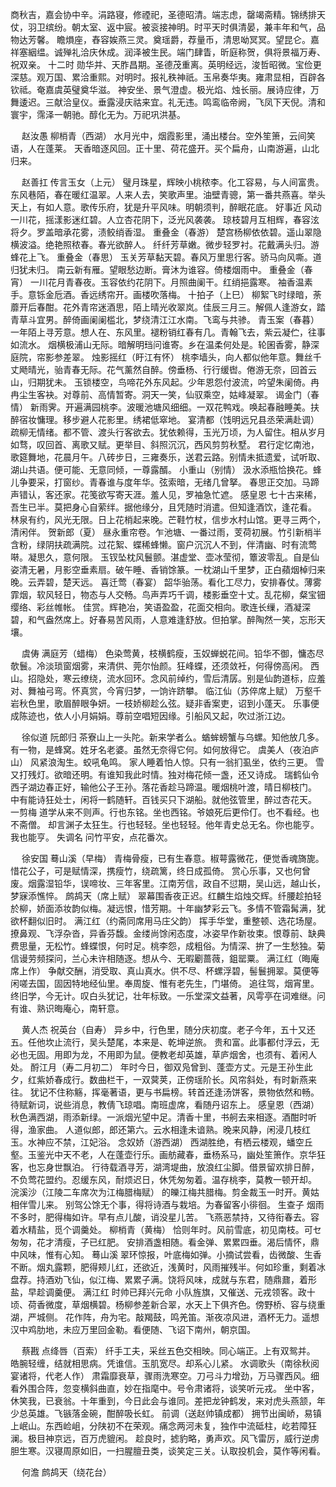 <!-- { "loadSidebar": true } -->
商秋吉，嘉会协中辛。涓路寝，修禋祀，圣德昭清。端志虑，罄竭斋精。锦绣排天仗，羽卫缤纷。朝太室、返中宸。被衮接神明。时平天时俱清晏，兼丰年和气，品物达芳馨。 
瞻熉座，舂容娭燕三灵。奠瑶爵，荐量币，清思呦冥冥。望昆仑。嘉祥塞絪缊。诚殚礼洽庆休成。润泽被生民。端门肆眚，昕庭称贺，俱将景福万寿、祝双亲。 
十二时
勋华并、天胙昌期。圣德茂重离。英明经远，浚哲昭微。宝俭更深慈。观万国、累洽重熙。对明时。报礼秩神祇。玉帛奏华夷。雍肃显相，百辟各钦祗。奄嘉虞英璧奠华滋。 
神安坐、景气澄虚。极光焰、烛长丽。展诗应律，万舞逶迟。三献洽皇仪。垂露浸庆祜来宜。礼无违。鸣鸾临帝阙，飞凤下天倪。清和寰宇，霈泽一朝驰。醇化无为。万祀巩洪基。 

　
赵汝愚
柳梢青（西湖）
水月光中，烟霞影里，涌出楼台。空外笙箫，云间笑语，人在蓬莱。 
天香暗逐风回。正十里、荷花盛开。买个扁舟，山南游遍，山北归来。 

　
赵善扛
传言玉女（上元）
璧月珠星，辉映小桃秾李。化工容易，与人间富贵。东风巷陌，春在暖红温翠。人来人去，笑歌声里。油壁青骢，第一番共燕喜。举头天上，有如人意。歌传乐府，犹是升平风味。明朝须判，醉眠花底。 
好事近
风动一川花，摇漾影迷红碧。人立杏花阴下，泛光风袭袭。 
琼枝碧月互相辉，春容泫将夕。罗盖暗承花雾，渍鲛绡香湿。 
重叠金（春游）
楚宫杨柳依依碧。遥山翠隐横波溢。绝艳照秾春。春光欲醉人。 
纤纤芳草嫩。微步轻罗衬。花戴满头归。游蜂花上飞。 
重叠金（春思）
玉关芳草黏天碧。春风万里思行客。骄马向风嘶。道归犹未归。 
南云新有雁。望眼愁边断。膏沐为谁容。倚楼烟雨中。 
重叠金（春宵）
一川花月青春夜。玉容依约花阴下。月照曲阑干。红绡挹露寒。 
袖香温素手。意铄金卮酒。香远绣帘开。画楼吹落梅。 
十拍子（上巳）
柳絮飞时绿暗，荼蘼开后春酣。花外青帘迷酒思，陌上晴光收翠岚。佳辰三月三。解佩人逢游女，踏青草斗宜男。醉倚画阑阑槛北，梦绕清江江水南。飞鸾与共骖。 
青玉案（春暮）
一年陌上寻芳意。想人在、东风里。褪粉销红春有几。青翰飞去，紫云凝伫，往事如流水。 
烟横极浦山无际。暗解明珰问谁寄。乡在温柔何处是。轮囷香雾，静深庭院，帘影参差翠。 
烛影摇红（盱江有怀）
桃李墙头，向人都似他年意。舞丝千丈飏晴光，骀青春无际。花气薰然自醉。傍垂杨、行行缓辔。倦游无奈，回首云山，归期犹未。 
玉锁楼空，鸟啼花外东风起。少年恩怨付波流，吟望朱阑倚。冉冉尘生客袂。对尊前、高情暂寄。洞天一笑，仙驭乘空，姑峰凝翠。 
谒金门（春情）
新雨霁。开遍满园桃李。波暖池塘风细细。一双花鸭戏。唤起春融睡美。扶醉宿妆慵理。移步避人花影里。绣裙低窣地。 
宴清都（饯明远兄县丞荣满赴调）
疏柳无情绪。都不管、渡头行客欲去。犹依赖得，玉光万顷，为人留住。相从岁月如骛，叹回首、离歌又赋。更举目、斜照沉沉，西风剪剪秋墅。 
君行定忆南池，歌筵舞地，花晨月午。八砖步日，三雍奏乐，送君云路。别情未抵遗爱，试听取、湖山共语。便可能、无意同倾，一尊露醑。 
小重山（别情）
汲水添瓶恰换花。蜂儿争要采，打窗纱。青春谁与度年华。弦索暗，无绪几曾拏。 
春思正交加。马蹄声错认，客还家。花笺欲写寄天涯。羞人见，罗袖急忙遮。 
感皇恩
七十古来稀，吾生已半。莫把身心自萦绊。据他缘分，且凭随时消遣。但知逢酒饮，逢花看。 
林泉有约，风光无限。日上花梢起来晚。芒鞋竹杖，信步水村山馆。更寻三两个，清闲伴。 
贺新郎（夏）
昼永重帘卷。乍池塘、一番过雨，芰荷初展。竹引新梢半含粉，绿阴扶疏满院。过花絮、蝶稀蜂懒。窗户沉沉人不到，伴清幽、时有流莺啭。凝思久，意何限。 
玉钗坠枕风鬟颤。湛虚堂、壶冰莹彻，簟波零乱。自是仙姿清无暑，月影空垂素扇。破午睡、香销馀篆。一枕湖山千里梦，正白蘋烟棹归来晚。云弄碧，楚天远。 
喜迁莺（春宴）
韶华骀荡。看化工尽力，安排春仗。薄雾霏烟，软风轻日，物态与人交畅。鸟声弄巧千调，楼影垂空十丈。乱花柳，粲宝钿缨络、彩丝帷帐。 
佳赏。辉艳冶，笑语盈盈，花面交相向。歌连长缫，酒凝深碧，和气盎然席上。好春易苦风雨，人意难逢舒放。但拍掌。醉陶然一笑，忘形天壤。 

　
虞俦
满庭芳（蜡梅）
色染莺黄，枝横鹤瘦，玉奴蝉蜕花间。铅华不御，慵态尽欹鬟。冷淡琐窗烟雾，来清供、莞尔怡颜。狂峰蝶，还须敛衽，何得傍高闲。 
西山。招隐处，寒云缭绕，流水回环。念风前绰约，雪后清孱。别是仙韵道标，应羞对、舞袖弓弯。怀真赏，今宵归梦，一饷许跻攀。 
临江仙（苏倅席上赋）
万壑千岩秋色里，歌眉醉眼争妍。一枝娇柳趁么弦。疑非香案吏，诏到小蓬天。 
乐事便成陈迹也，依人小月娟娟。尊前空唱短因缘。引船风又起，吹过浙江边。 

　
徐似道
阮郎归
茶寮山上一头陀。新来学者么。蝤蛑螃蟹与乌螺。知他放几多。 
有一物，是蜂窝。姓牙名老婆。虽然无奈得它何。如何放得它。 
虞美人（夜泊庐山）
风紧浪淘生。蛟吼龟鸣。 
家人睡着怕人惊。只有一翁扪虱坐，依约三更。 
雪又打残灯。欲暗还明。有谁知我此时情。独对梅花倾一盏，还又诗成。 
瑞鹤仙令
西子湖边春正好，输他公子王孙。落花香趁马蹄温。暖烟桃叶渡，晴日柳枝门。 
中有能诗狂处士，闲将一鹤随轩。百钱买只下湖船。就他弦管里，醉过杏花天。 
一剪梅
道学从来不则声。行也东铭。坐也西铭。爷娘死后更伶仃。也不看经。也不斋僧。 
却言渊子太狂生。行也轻轻。坐也轻轻。他年青史总无名。你也能亨。我也能亨。 
失调名
问竹平安，点花番次。 

　
徐安国
蓦山溪（早梅）
青梅骨瘦，已有生春意。椒萼露微花，便觉香魂旖旎。惜花公子，可是赋情深，携瘦竹，绕疏篱，终日成孤倚。 
赏心乐事，又也何曾废。烟露湿铅华，误啼妆、三年客里。江南芳信，政自不愆期，吴山远，越山长，梦寐添憔悴。 
鹧鸪天（席上赋）
翠幕围香夜正迟。红麟生焰烛交辉。纤腰趁拍轻於柳，娇面添妆韵似梅。凝远恨，惜芳期。十年幽梦彩云飞。多情不管霜髯满，犹欲杯翻似旧时。 
满江红（约斋同席用马庄父韵）
挥手华堂，重整顿、选花场屋。撩鼻观、飞浮杂沓，异香芬馥。金缕尚馀闲态度，冰姿早作新妆束。恨尊前、缺典费思量，无松竹。蜂蝶恨，何时足。桃李怨，成粗俗。为情深、拚了一生愁独。菊信谩劳频探问，兰心未许相随逐。想从今、无暇劚蔷薇，鉏罂粟。 
满江红（晦庵席上作）
争献交酬，消受取、真山真水。供不尽、杯螺浮碧，髻鬟拥翠。莫便等闲嗟去国，固因特地经仙里。奉周旋、惟有老先生，门堪倚。 
追往驾，烟宵里。终旧学，今无计。叹白头犹记，壮年标致。一乐堂深文益著，风雩亭在词难继。问有谁、熟识晦庵心，南轩意。 

　
黄人杰
祝英台（自寿）
异乡中，行色里，随分庆初度。老子今年，五十又还五。任他坎止流行，吴头楚尾，本来是、乾坤逆旅。 
贵和富。此事都付浮云，无必也无固。用即为龙，不用即为鼠。便教老却英雄，草庐烟舍，也须有、着闲人处。 
酹江月（寿二月初二）
年时今日，御双凫曾到、蓬壶方丈。元是王孙生此夕，红紫娇春成行。数曲栏干，一双蓂荚，正傍瑶阶长。风帘斜处，有时新燕来往。 
犹记不住称觞，挥毫著语，更与书扁榜。转首还逢汤饼客，景物依然和畅。待赋新词，说些消息，教倩飞琼唱。南班虚席，看随丹诏东上。 
感皇恩（西湖）
秋色满西湖，雨添新绿。一派烟光望中足。清香十里，书舸去来相逐。酒酣时听得，渔家曲。 
人道似郎，郎还第六。云水相逢未谙熟。晚来风静，闲浸几枝红玉。水神应不禁，江妃浴。 
念奴娇（游西湖）
西湖胜绝，有栖云楼观，蟠空丘壑。玉鉴光中天不老，人在蓬壶行乐。画舫藏春，垂杨系马，幽处笙箫作。京华狂客，也忘身世飘泊。 
行待载酒寻芳，湖湾堤曲，放浪红尘脚。借景留欢排日醉，不负莺花盟约。忍缓东风，耐烦迟日，休凭匆匆着。温存桃李，莫教一顿开却。 
浣溪沙（江陵二车席次为江梅腊梅赋）
的皪江梅共腊梅。剪金裁玉一时开。黄姑相伴雪儿来。 
别驾公馀无个事，得将诗酒与栽培。为春留客小徘徊。 
生查子
烟雨不多时，肥得梅如许。早有点儿酸，诮没星儿苦。 
飞燕恶禁持，又待衔春去。容着水精盐，觅个调羹处。 
柳梢青（黄梅）
恰则年时。风前雪底，初见南枝。可セ匆匆，花才清瘦，子已红肥。 
安排酒盏相随。看金弹、累累四垂。渴后情怀，鼎中风味，惟有心知。 
蓦山溪
翠环惊报，叶底梅如弹。小摘试尝看，齿微酸、生香不断。烟丸露颗，肥得颊儿红，还欲近，浅黄时，风雨摧残半。何如珍重，剩着冰盘荐。持酒劝飞仙，似江梅、累累子满。饶将风味，成就与东君，随鼎鼐，着形盐，早趁调羹便。 
满江红
时帅已拜兴元命 
小队旌旗，又催送、元戎领客。政十顷、荷香微度，草烟横碧。杨柳参差新合翠，水天上下俱齐色。傍野桥、容与绕重湖，严城侧。 
花作阵，舟为宅。敲羯鼓，鸣羌笛。渐夜凉风进，酒杯无力。遥想汉中鸡肋地，未应万里回金勒。看便随、飞诏下南州，朝京国。 

　
蔡戡
点绛唇（百索）
纤手工夫，采丝五色交相映。同心端正。上有双鸳并。 
皓腕轻缠，结就相思病。凭谁信。玉肌宽尽。却系心儿紧。 
水调歌头（南徐秋阅宴诸将，代老人作）
肃霜靡衰草，骤雨洗寒空。刀弓斗力增劲，万马骤西风。细看外围合阵，忽变横斜曲直，妙在指麾中。号令肃诸将，谈笑听元戎。 
坐中客，休笑我，已衰翁。十年重到，今日此会与谁同。差把龙钟鹤发，来对虎头燕颔，年少总英雄。飞镞落金碗，酣醉吸长虹。 
前调（送赵帅镇成都）
拥节出闽峤，易镇上岷山。东西崄岨，分陕初不在荣观。痛念两河未复，独作中流砥柱，屹若障狂澜。极目神京远，百万虎貔闲。 
趁良时，摅豹略，勇声欢。风飞雷厉，威行逆虏胆生寒。汉寝周原如旧，一扫腥膻丑类，谈笑定三关。认取投机会，莫作等闲看。 

　
何澹
鹧鸪天（绕花台）
